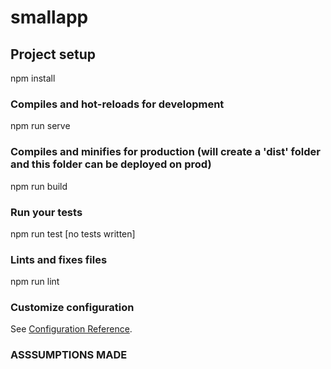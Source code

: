# smallapp

## Project setup
npm install

### Compiles and hot-reloads for development
npm run serve

### Compiles and minifies for production (will create a 'dist' folder and this folder can be deployed on prod)
npm run build

### Run your tests
npm run test [no tests written]

### Lints and fixes files
npm run lint

### Customize configuration
See [Configuration Reference](https://cli.vuejs.org/config/).



### ASSSUMPTIONS MADE



